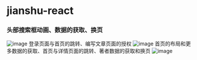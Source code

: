 # jianshu-react

### 头部搜索框动画、数据的获取、换页
 
![image](https://github.com/luozhijin/jianshu-react/blob/master/images/%E7%AE%80%E4%B9%A61.gif)
登录页面与首页的跳转、编写文章页面的授权
![image](https://github.com/luozhijin/jianshu-react/blob/master/images/%E7%AE%80%E4%B9%A63.gif)
首页的布局和更多数据的获取、首页与详情页面的跳转、著者数据的获取和换页
![image](https://github.com/luozhijin/jianshu-react/blob/master/images/%E7%AE%80%E4%B9%A64.gif)
